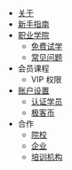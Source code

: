 - [关于](README.md)
- [新手指南](guide/README.md)
- [职业学院](zhiye/README.md)
    - [免费试学](zhiye/try.md)
    - [常见问题](zhiye/faq.md)
- 会员课程
    - VIP 权限
- [账户设置](setting/README.md)
    - [认证学员](setting/ca.md)
    - [极客币](setting/jkb.md)
- 合作
	- [院校](cooperation/ca.md)
	- [企业](cooperation/ca.md)
	- [培训机构](cooperation/ca.md)
